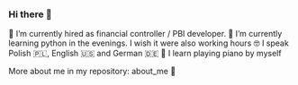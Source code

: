 ### Hi there 👋

🔭 I’m currently hired as financial controller / PBI developer.
🌱 I’m currently learning python in the evenings. I wish it were also working hours 🤓
I speak Polish 🇵🇱, English 🇺🇸 and German 🇩🇪 
🎹 I learn playing piano by myself

More about me in my repository: about_me 🙂

<!--
**iwonapiotrowska90/iwonapiotrowska90** is a ✨ _special_ ✨ repository because its `README.md` (this file) appears on your GitHub profile.

Here are some ideas to get you started:

- 🔭 I’m currently working on ...
- 🌱 I’m currently learning ...
- 👯 I’m looking to collaborate on ...
- 🤔 I’m looking for help with ...
- 💬 Ask me about ...
- 📫 How to reach me: ...
- 😄 Pronouns: ...
- ⚡ Fun fact: ...
-->
